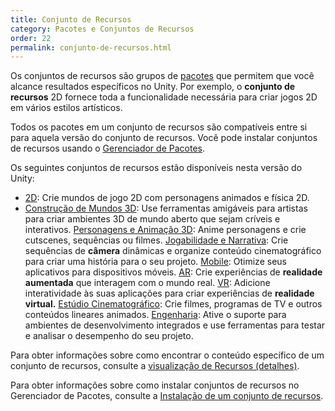 ```yaml
---
title: Conjunto de Recursos
category: Pacotes e Conjuntos de Recursos
order: 22
permalink: conjunto-de-recursos.html
---
```


Os conjuntos de recursos são grupos de [pacotes]() que permitem que você alcance resultados específicos no Unity. Por exemplo, o **conjunto de recursos** 2D fornece toda a funcionalidade necessária para criar jogos 2D em vários estilos artísticos.

Todos os pacotes em um conjunto de recursos são compatíveis entre si para aquela versão do conjunto de recursos. Você pode instalar conjuntos de recursos usando o [Gerenciador de Pacotes]().

Os seguintes conjuntos de recursos estão disponíveis nesta versão do Unity:

* [2D](): Crie mundos de jogo 2D com personagens animados e física 2D.
* [Construção de Mundos 3D](): Use ferramentas amigáveis para artistas para criar ambientes 3D de mundo aberto que sejam críveis e interativos.
[Personagens e Animação 3D](): Anime personagens e crie cutscenes, sequências ou filmes.
[Jogabilidade e Narrativa](): Crie sequências de **câmera** dinâmicas e organize conteúdo cinematográfico para criar uma história para o seu projeto.
[Mobile](): Otimize seus aplicativos para dispositivos móveis.
[AR](): Crie experiências de **realidade aumentada** que interagem com o mundo real.
[VR](): Adicione interatividade às suas aplicações para criar experiências de **realidade virtual.**
[Estúdio Cinematográfico](): Crie filmes, programas de TV e outros conteúdos lineares animados.
[Engenharia](): Ative o suporte para ambientes de desenvolvimento integrados e use ferramentas para testar e analisar o desempenho do seu projeto.

Para obter informações sobre como encontrar o conteúdo específico de um conjunto de recursos, consulte a [visualização de Recursos (detalhes)]().

Para obter informações sobre como instalar conjuntos de recursos no Gerenciador de Pacotes, consulte a [Instalação de um conjunto de recursos]().